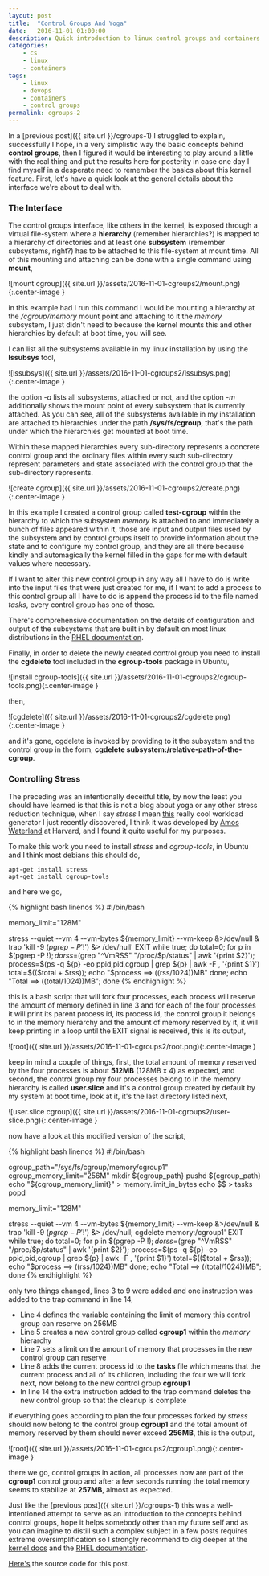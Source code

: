 ```yaml
---
layout: post
title:  "Control Groups And Yoga"
date:   2016-11-01 01:00:00
description: Quick introduction to linux control groups and containers.
categories:
    - cs
    - linux
    - containers
tags:
    - linux
    - devops
    - containers
    - control groups
permalink: cgroups-2
---
```


In a [previous post]({{ site.url }}/cgroups-1) I struggled to explain,
successfully I hope, in a very simplistic way the basic concepts behind
**control groups**, then I figured it would be interesting to play around a
little with the real thing and put the results here for posterity in case one
day I find myself in a desperate need to remember the basics about this kernel
feature. First, let's have a quick look at the general details about the
interface we're about to deal with.

### The Interface

The control groups interface, like others in the kernel, is exposed through a
virtual file-system where a **hierarchy** (remember hierarchies?) is mapped to a
hierarchy of directories and at least one **subsystem** (remember subsystems,
right?) has to be attached to this file-system at mount time. All of this
mounting and attaching can be done with a single command using **mount**, 

![mount cgroup]({{ site.url }}/assets/2016-11-01-cgroups2/mount.png){:.center-image }

in this example had I run this command I would be mounting a hierarchy at the
*/cgroup/memory* mount point and attaching to it the *memory* subsystem, I just
didn't need to because the kernel mounts this and other hierarchies by default
at boot time, you will see. 

I can list all the subsystems available in my linux installation by using the
**lssubsys** tool,

![lssubsys]({{ site.url }}/assets/2016-11-01-cgroups2/lssubsys.png){:.center-image }

the option *-a* lists all subsystems, attached or not, and the option *-m*
additionally shows the mount point of every subsystem that is currently
attached. As you can see, all of the subsystems available in my installation
are attached to hierarchies under the path **/sys/fs/cgroup**, that's the path
under which the hierarchies get mounted at boot time.

Within these mapped hierarchies every sub-directory represents a concrete
control group and the ordinary files within every such sub-directory represent
parameters and state associated with the control group that the sub-directory
represents.

![create cgroup]({{ site.url }}/assets/2016-11-01-cgroups2/create.png){:.center-image }

In this example I created a control group called **test-cgroup** within the
hierarchy to which the subsystem *memory* is attached to and immediately a
bunch of files appeared within it, those are input and output files used by the
subsystem and by control groups itself to provide information about the state
and to configure my control group, and they are all there because kindly and
automagically the kernel filled in the gaps for me with default values where
necessary. 

If I want to alter this new control group in any way all I have to do is write
into the input files that were just created for me, if I want to add a process
to this control group all I have to do is append the process id to the file
named *tasks*, every control group has one of those.

There's comprehensive documentation on the details of configuration and output
of the subsystems that are built in by default on most linux distributions in
the [RHEL
documentation](https://access.redhat.com/documentation/en-US/Red_Hat_Enterprise_Linux/6/html/Resource_Management_Guide/sec-memory.html).

Finally, in order to delete the newly created control group you need to install the **cgdelete** 
tool included in the **cgroup-tools** package in Ubuntu,

![install cgroup-tools]({{ site.url }}/assets/2016-11-01-cgroups2/cgroup-tools.png){:.center-image }

then,

![cgdelete]({{ site.url }}/assets/2016-11-01-cgroups2/cgdelete.png){:.center-image }

and it's gone, cgdelete is invoked by providing to it the subsystem and the
control group in the form, **cgdelete subsystem:/relative-path-of-the-cgroup**.


### Controlling Stress

The preceding was an intentionally deceitful title, by now the least you should
have learned is that this is not a blog about yoga or any other stress
reduction technique, when I say *stress* I mean
[this](http://people.seas.harvard.edu/~apw/stress/) really cool workload
generator I just recently discovered, I think it was developed by [Amos
Waterland](http://people.seas.harvard.edu/~apw/) at Harvard, and I found it
quite useful for my purposes. 

To make this work you need to install *stress* and *cgroup-tools*, in Ubuntu
and I think most debians this should do,

```
apt-get install stress
apt-get install cgroup-tools
```

and here we go,
  
{% highlight bash linenos %}
#!/bin/bash

memory_limit="128M"

stress --quiet --vm 4 --vm-bytes ${memory_limit} --vm-keep &>/dev/null &
trap 'kill -9 $(pgrep -P '$!') &> /dev/null' EXIT
while true; do
    total=0;
    for p in $(pgrep -P $!); do
        rss=$(grep "^VmRSS" "/proc/$p/status" | awk '{print $2}');
        process=$(ps -q ${p} -eo ppid,pid,cgroup | grep ${p} | awk -F , '{print $1}')
        total=$(($total + $rss));
        echo "$process ==> $(($rss/1024))MB"
    done;
    echo "Total ==> $(($total/1024))MB";
done
{% endhighlight %}

this is a bash script that will fork four processes, each process will reserve
the amount of memory defined in line 3 and for each of the four processes it
will print its parent process id, its process id, the control group it belongs
to in the memory hierarchy and the amount of memory reserved by it, it will keep
printing in a loop until the EXIT signal is received, this is its output,

![root]({{ site.url }}/assets/2016-11-01-cgroups2/root.png){:.center-image }

keep in mind a couple of things, first, the total amount of memory reserved by
the four processes is about **512MB** (128MB x 4) as expected, and second, the
control group my four processes belong to in the memory hierarchy is called
**user.slice** and it's a control group created by default by my system at boot
time, look at it, it's the last directory listed next,

![user.slice cgroup]({{ site.url }}/assets/2016-11-01-cgroups2/user-slice.png){:.center-image }

now have a look at this modified version of the script,

{% highlight bash linenos %}
#!/bin/bash

cgroup_path="/sys/fs/cgroup/memory/cgroup1"
cgroup_memory_limit="256M"
mkdir ${cgroup_path}
pushd ${cgroup_path}
echo "${cgroup_memory_limit}" > memory.limit_in_bytes
echo $$ > tasks
popd

memory_limit="128M"

stress --quiet --vm 4 --vm-bytes ${memory_limit} --vm-keep &>/dev/null &
trap 'kill -9 $(pgrep -P '$!') &> /dev/null; cgdelete memory:/cgroup1' EXIT
while true; do
    total=0;
    for p in $(pgrep -P $!); do
        rss=$(grep "^VmRSS" "/proc/$p/status" | awk '{print $2}');
        process=$(ps -q ${p} -eo ppid,pid,cgroup | grep ${p} | awk -F , '{print $1}')
        total=$(($total + $rss));
        echo "$process ==> $(($rss/1024))MB"
    done;
    echo "Total ==> $(($total/1024))MB";
done
{% endhighlight %}

only two things changed, lines 3 to 9 were added and one instruction was added
to the trap command in line 14, 

* Line 4 defines the variable containing the limit of memory this control group
  can reserve on 256MB
* Line 5 creates a new control group called **cgroup1** within the *memory*
  hierarchy
* Line 7 sets a limit on the amount of memory that processes in the new control
  group can reserve
* Line 8 adds the current process id to the **tasks** file which means that the
  current process and all of its children, including the four we will fork
  next, now belong to the new control group **cgroup1**
* In line 14 the extra instruction added to the trap command deletes the new
  control group so that the cleanup is complete

if everything goes according to plan the four processes forked by *stress*
should now belong to the control group **cgroup1** and the total amount of
memory reserved by them should never exceed **256MB**, this is the output,

![root]({{ site.url }}/assets/2016-11-01-cgroups2/cgroup1.png){:.center-image }

there we go, control groups in action, all processes now are part of the
**cgroup1** control group and after a few seconds running the total memory
seems to stabilize at **257MB**, almost as expected.

Just like the [previous post]({{ site.url }}/cgroups-1) this was a
well-intentioned attempt to serve as an introduction to the concepts behind
control groups, hope it helps somebody other than my future self and as you can
imagine to distill such a complex subject in a few posts requires extreme
oversimplification so I strongly recommend to dig deeper at the [kernel
docs](https://www.kernel.org/doc/Documentation/cgroup-v1/cgroups.txt "Kernel
Docs") and the [RHEL
documentation](https://access.redhat.com/documentation/en-US/Red_Hat_Enterprise_Linux/6/html/Resource_Management_Guide/sec-memory.html).

[Here's](https://github.com/camilobermudez85/blog-source/tree/control-groups-2/control-groups-2)
the source code for this post.

